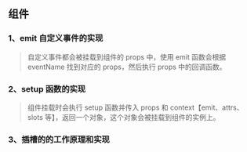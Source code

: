 ## 组件

### 1、emit 自定义事件的实现

> 自定义事件都会被挂载到组件的 props 中，使用 emit 函数会根据 eventName 找到对应的 props，然后执行 props 中的回调函数。

### 2、setup 函数的实现

> 组件挂载时会执行 setup 函数并传入 props 和 context【emit、attrs、slots 等】，返回一个对象，这个对象会被挂载到组件的实例上。

### 3、插槽的的工作原理和实现
